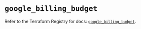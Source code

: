 # `google_billing_budget`

Refer to the Terraform Registry for docs: [`google_billing_budget`](https://registry.terraform.io/providers/hashicorp/google-beta/6.18.0/docs/resources/google_billing_budget).
